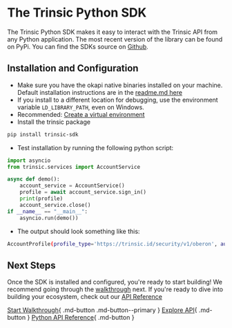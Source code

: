 # The Trinsic Python SDK

The Trinsic Python SDK makes it easy to interact with the Trinsic API from any Python application. The most recent version of the library can be found on PyPi. You can find the SDKs source on [Github](https://github.com/trinsic-id/sdk/python).

## Installation and Configuration
* Make sure you have the okapi native binaries installed on your machine. Default installation instructions are in the [readme.md here](https://github.com/trinsic-id/okapi/)
* If you install to a different location for debugging, use the environment variable `LD_LIBRARY_PATH`, even on Windows.
* Recommended: [Create a virtual environment](https://docs.python.org/3/library/venv.html#creating-virtual-environments)
* Install the trinsic package
```bash
pip install trinsic-sdk
```
* Test installation by running the following python script:
```python
import asyncio
from trinsic.services import AccountService

async def demo():
    account_service = AccountService()
    profile = await account_service.sign_in()
    print(profile)
    account_service.close()
if __name__ == "__main__":
    asyncio.run(demo())
```
* The output should look something like this:
```bash
AccountProfile(profile_type='https://trinsic.id/security/v1/oberon', auth_data=b'\n*urn:trinsic:wallets:JkhchLXS8NDwTjmJjNogkQ\x12$1d58106c-325a-4f45-abe0-6a14aa613a10', auth_token=b'\x83E\x06p\xd60V\xe0D\x12NU\xe7\n6\x06\x19 \x0b\xe0\x8er\xf2\xc1\xb3\x96\xdb\xbd/\xf5#\xa7\xe7F\x10\x97E\xe2\xa9\xc4\x10\xdfJ\xbe\xea\xa3Fz', protection=TokenProtection())
```

## Next Steps

Once the SDK is installed and configured, you're ready to start building! We recommend going through the [walkthrough](../walkthroughs/vaccination.md) next. If you're ready to dive into building your ecosystem, check out our [API Reference](../reference/index.md)

[Start Walkthrough](../walkthroughs/vaccination.md){ .md-button .md-button--primary } [Explore API](../reference/index.md){ .md-button } [Python API Reference](../reference/python.md){ .md-button }
